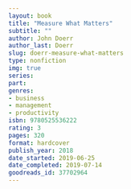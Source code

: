 ```yaml
---
layout: book
title: "Measure What Matters"
subtitle: ""
author: John Doerr
author_last: Doerr
slug: doerr-measure-what-matters
type: nonfiction
img: true
series: 
part: 
genres:
- business
- management
- productivity
isbn: 9780525536222
rating: 3
pages: 320
format: hardcover
publish_year: 2018
date_started: 2019-06-25
date_completed: 2019-07-14
goodreads_id: 37702964
---
```

